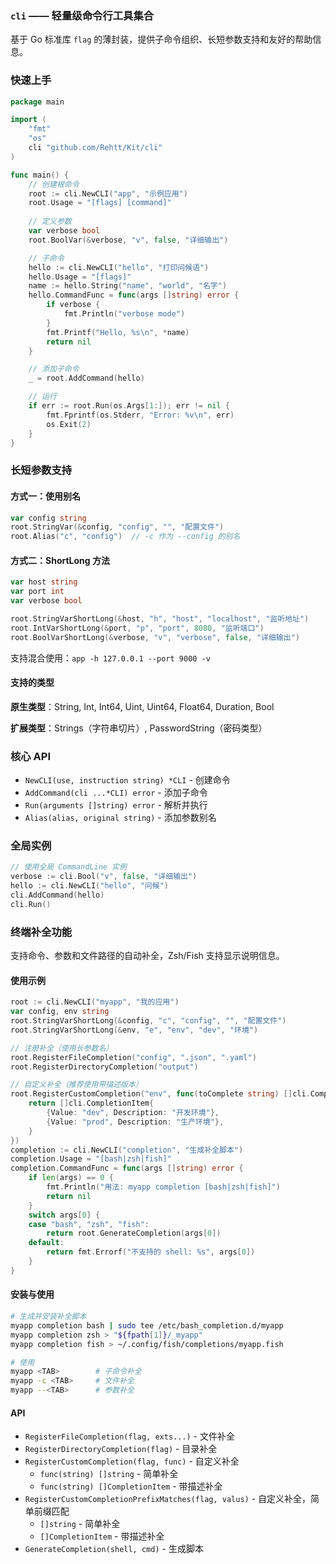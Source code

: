 ### `cli` —— 轻量级命令行工具集合

基于 Go 标准库 `flag` 的薄封装，提供子命令组织、长短参数支持和友好的帮助信息。

### 快速上手

```go
package main

import (
    "fmt"
    "os"
    cli "github.com/Rehtt/Kit/cli"
)

func main() {
    // 创建根命令
    root := cli.NewCLI("app", "示例应用")
    root.Usage = "[flags] [command]"
    
    // 定义参数
    var verbose bool
    root.BoolVar(&verbose, "v", false, "详细输出")

    // 子命令
    hello := cli.NewCLI("hello", "打印问候语")
    hello.Usage = "[flags]"
    name := hello.String("name", "world", "名字")
    hello.CommandFunc = func(args []string) error {
        if verbose {
            fmt.Println("verbose mode")
        }
        fmt.Printf("Hello, %s\n", *name)
        return nil
    }

    // 添加子命令
    _ = root.AddCommand(hello)

    // 运行
    if err := root.Run(os.Args[1:]); err != nil {
        fmt.Fprintf(os.Stderr, "Error: %v\n", err)
        os.Exit(2)
    }
}
```

### 长短参数支持

#### 方式一：使用别名

```go
var config string
root.StringVar(&config, "config", "", "配置文件")
root.Alias("c", "config")  // -c 作为 --config 的别名
```

#### 方式二：ShortLong 方法

```go
var host string
var port int
var verbose bool

root.StringVarShortLong(&host, "h", "host", "localhost", "监听地址")
root.IntVarShortLong(&port, "p", "port", 8080, "监听端口")
root.BoolVarShortLong(&verbose, "v", "verbose", false, "详细输出")
```

支持混合使用：`app -h 127.0.0.1 --port 9000 -v`

#### 支持的类型

**原生类型**：String, Int, Int64, Uint, Uint64, Float64, Duration, Bool

**扩展类型**：Strings（字符串切片）, PasswordString（密码类型）

### 核心 API

- `NewCLI(use, instruction string) *CLI` - 创建命令
- `AddCommand(cli ...*CLI) error` - 添加子命令
- `Run(arguments []string) error` - 解析并执行
- `Alias(alias, original string)` - 添加参数别名

### 全局实例

```go
// 使用全局 CommandLine 实例
verbose := cli.Bool("v", false, "详细输出")
hello := cli.NewCLI("hello", "问候")
cli.AddCommand(hello)
cli.Run()
```

### 终端补全功能

支持命令、参数和文件路径的自动补全，Zsh/Fish 支持显示说明信息。

#### 使用示例

```go
root := cli.NewCLI("myapp", "我的应用")
var config, env string
root.StringVarShortLong(&config, "c", "config", "", "配置文件")
root.StringVarShortLong(&env, "e", "env", "dev", "环境")

// 注册补全（使用长参数名）
root.RegisterFileCompletion("config", ".json", ".yaml")
root.RegisterDirectoryCompletion("output")

// 自定义补全（推荐使用带描述版本）
root.RegisterCustomCompletion("env", func(toComplete string) []cli.CompletionItem {
    return []cli.CompletionItem{
        {Value: "dev", Description: "开发环境"},
        {Value: "prod", Description: "生产环境"},
    }
})
completion := cli.NewCLI("completion", "生成补全脚本")
completion.Usage = "[bash|zsh|fish]"
completion.CommandFunc = func(args []string) error {
	if len(args) == 0 {
		fmt.Println("用法: myapp completion [bash|zsh|fish]")
		return nil
	}
	switch args[0] {
	case "bash", "zsh", "fish":
		return root.GenerateCompletion(args[0])
	default:
		return fmt.Errorf("不支持的 shell: %s", args[0])
	}
}

```

#### 安装与使用

```bash
# 生成并安装补全脚本
myapp completion bash | sudo tee /etc/bash_completion.d/myapp
myapp completion zsh > "${fpath[1]}/_myapp"
myapp completion fish > ~/.config/fish/completions/myapp.fish

# 使用
myapp <TAB>        # 子命令补全
myapp -c <TAB>     # 文件补全
myapp --<TAB>      # 参数补全
```

#### API

- `RegisterFileCompletion(flag, exts...)` - 文件补全
- `RegisterDirectoryCompletion(flag)` - 目录补全  
- `RegisterCustomCompletion(flag, func)` - 自定义补全
  - `func(string) []string` - 简单补全
  - `func(string) []CompletionItem` - 带描述补全
- `RegisterCustomCompletionPrefixMatches(flag, valus)` - 自定义补全，简单前缀匹配
  - `[]string` - 简单补全
  - `[]CompletionItem` - 带描述补全
- `GenerateCompletion(shell, cmd)` - 生成脚本


